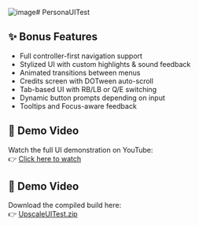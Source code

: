 ![image](https://github.com/user-attachments/assets/b444bf2d-24d7-4022-9e10-6b46eee87dcd)# PersonaUITest

## ✨ Bonus Features
- Full controller-first navigation support
- Stylized UI with custom highlights & sound feedback
- Animated transitions between menus
- Credits screen with DOTween auto-scroll
- Tab-based UI with RB/LB or Q/E switching
- Dynamic button prompts depending on input
- Tooltips and Focus-aware feedback

## 🎥 Demo Video

Watch the full UI demonstration on YouTube:  
👉 [Click here to watch](https://youtu.be/HWsI7KlTmRI)

## 🎥 Demo Video
Download the compiled build here:  
👉 [UpscaleUITest.zip](https://github.com/IvanHendrix/PersonaUITest/raw/main/Assets/Builds/Build.zip)
